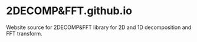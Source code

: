 # 2DECOMP&FFT.github.io
Website source for 2DECOMP&FFT library for 2D and 1D decomposition and FFT transform. 
